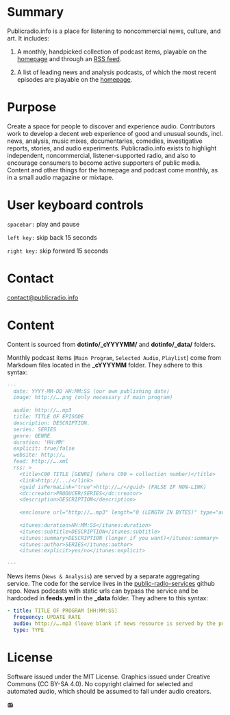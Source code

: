 # Summary
Publicradio.info is a place for listening to noncommercial news, culture, and art. It includes:

1. A monthly, handpicked collection of podcast items, playable on the [homepage](http://www.publicradio.info) and through an [RSS feed](http://publicradio.info/feed.xml).

2. A list of leading news and analysis podcasts, of which the most recent episodes are playable on the [homepage](http://www.publicradio.info).

# Purpose
Create a space for people to discover and experience audio. Contributors work to develop a decent web experience of good and unusual sounds, incl. news, analysis, music mixes, documentaries, comedies, investigative reports, stories, and audio experiments. Publicradio.info exists to highlight independent, noncommercial, listener-supported radio, and also to encourage consumers to become active supporters of public media. Content and other things for the homepage and podcast come monthly, as in a small audio magazine or mixtape.

# User keyboard controls
`spacebar:` play and pause

`left key:` skip back 15 seconds

`right key:` skip forward 15 seconds

# Contact
contact@publicradio.info

# Content
Content is sourced from **dotinfo/_cYYYYMM/** and **dotinfo/_data/** folders.

Monthly podcast items (`Main Program`, `Selected Audio`, `Playlist`) come from Markdown files located in the **_cYYYYMM** folder. They adhere to this syntax:

```Markdown
---
  date: YYYY-MM-DD HH:MM:SS (our own publishing date)
  image: http://….png (only necessary if main program)
  
  audio: http://….mp3
  title: TITLE OF EPISODE
  description: DESCRIPTION.
  series: SERIES
  genre: GENRE
  duration: 'HH:MM'
  explicit: true/false
  website: http://…
  feed: http://….xml
  rss: >
    <title>C00 TITLE [GENRE] (where C00 = collection number)</title>
    <link>http://.../</link>
    <guid isPermaLink="true">http://…/</guid> (FALSE IF NON-LINK)
    <dc:creator>PRODUCER/SERIES</dc:creator>
    <description>DESCRIPTION</description>
  
    <enclosure url="http://….mp3" length="0 (LENGTH IN BYTES)" type="audio/mpeg" />
  
    <itunes:duration>HH:MM:SS</itunes:duration>
    <itunes:subtitle>DESCRIPTION</itunes:subtitle>
    <itunes:summary>DESCRIPTION (longer if you want)</itunes:summary>
    <itunes:author>SERIES</itunes:author>
    <itunes:explicit>yes/no</itunes:explicit>

---
```

News items (`News & Analysis`) are served by a separate aggregating service. The code for the service lives in the [public-radio-services](https://github.com/ags2121/public-radio-services) github repo. News podcasts with static urls can bypass the service and be hardcoded in **feeds.yml** in the **_data** folder. They adhere to this syntax:

```YAML
- title: TITLE OF PROGRAM [HH:MM:SS]
  frequency: UPDATE RATE
  audio: http://….mp3 (leave blank if news resource is served by the public-radio-services)
  type: TYPE
```

# License
Software issued under the MIT License. Graphics issued under Creative Commons (CC BY-SA 4.0). No copyright claimed for selected and automated audio, which should be assumed to fall under audio creators.

:radio:
